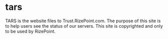 # tars
TARS is the website files to Trust.RizePoint.com. The purpose of this site is to help users see the status of our servers. This site is copyrighted and only to be used by RizePoint.
